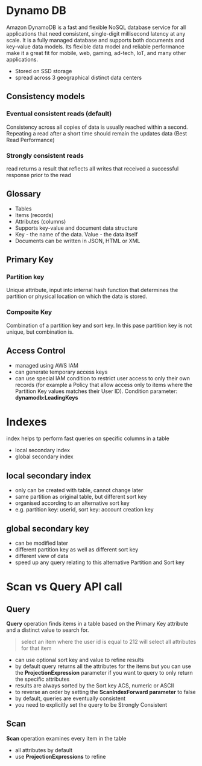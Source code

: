 # Dynamo DB
Amazon DynamoDB is a fast and flexible NoSQL database service for all applications that need consistent, single-digit millisecond latency at any scale. It is a fully managed database and supports both documents and key-value data models. Its flexible data model and reliable performance make it a great fit for mobile, web, gaming, ad-tech, IoT, and many other applications. 

- Stored on SSD storage
- spread across 3 geographical distinct data centers

## Consistency models
### Eventual consistent reads (default)
Consistency across all copies of data is usually reached within a second. Repeating a read after a short time should remain the updates data (Best Read Performance)

### Strongly consistent reads
read returns a result that reflects all writes that received a successful response prior to the read

## Glossary
- Tables
- Items (records)
- Attributes (columns)
- Supports key-value and document data structure
- Key - the name of the data. Value - the data itself
- Documents can be written in JSON, HTML or XML

## Primary Key
### Partition key
Unique attribute, input into internal hash function that determines the partition or physical location on which the data is stored.

### Composite Key
Combination of a partition key and sort key.
In this pase partition key is not unique, but combination is.

## Access Control
- managed using AWS IAM
- can generate temporary access keys
- can use special IAM condition to restrict user access to only their own records (for example a Policy that allow access only to items where the Partition Key values matches their User ID). Condition parameter: __dynamodb:LeadingKeys__


# Indexes
index helps tp perform fast queries on specific columns in a table
- local secondary index
- global secondary index

## local secondary index
- only can be created with table, cannot change later
- same partition as original table, but different sort key
- organised according to an alternative sort key
- e.g. partition key: userid, sort key: account creation key

## global secondary key
- can be modified later
- different partition key as well as different sort key
- different view of data
- speed up any query relating to this alternative Partition and Sort key

# Scan vs Query API call

## Query
__Query__ operation finds items in a table based on the Primary Key attribute and a distinct value to search for.

> select an item where the user id is equal to 212 will select all attributes for that item

- can use optional sort key and value to refine results
- by default query returns all the attributes for the items but you can use the __ProjectionExpression__ parameter if you want to query to only return the specific attributes
- results are always sorted by the Sort key ACS, numeric or ASCII
- to reverse an order by setting the __ScanIndexForward parameter__ to false
- by default, queries are eventually consistent
- you need to explicitly set the query to be Strongly Consistent

## Scan
__Scan__ operation examines every item in the table
- all attributes by default
- use __ProjectionExpressions__ to refine